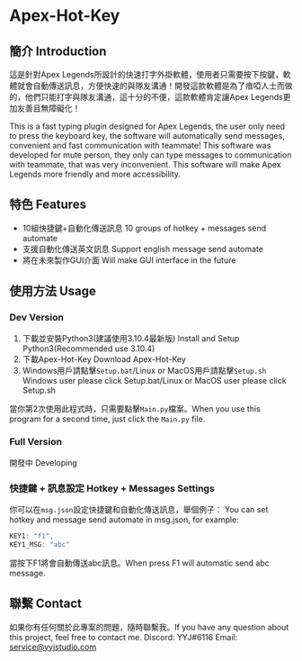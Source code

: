 # Apex-Hot-Key
## 簡介 Introduction
這是針對Apex Legends所設計的快速打字外掛軟體，使用者只需要按下按鍵，軟體就會自動傳送訊息，方便快速的與隊友溝通！開發這款軟體是為了瘖啞人士而做的，他們只能打字與隊友溝通，這十分的不便，這款軟體肯定讓Apex Legends更加友善且無障礙化！

This is a fast typing plugin designed for Apex Legends, the user only need to press the keyboard key, the software will automatically send messages, convenient and fast communication with teammate! This software was developed for mute person, they only can type messages to communication with teammate, that was very inconvenient. This software will make Apex Legends more friendly and more accessibility.
## 特色 Features
* 10組快捷鍵+自動化傳送訊息 10 groups of hotkey + messages send automate
* 支援自動化傳送英文訊息 Support english message send automate
* 將在未來製作GUI介面 Will make GUI interface in the future
## 使用方法 Usage
### Dev Version
1. 下載並安裝Python3(建議使用3.10.4最新版) Install and Setup Python3(Recommended use 3.10.4)
2. 下載Apex-Hot-Key Download Apex-Hot-Key
3. Windows用戶請點擊`Setup.bat`/Linux or MacOS用戶請點擊`Setup.sh` Windows user please click Setup.bat/Linux or MacOS user please click Setup.sh

當你第2次使用此程式時，只需要點擊`Main.py`檔案。When you use this program for a second time, just click the `Main.py` file.
### Full Version
開發中 Developing
### 快捷鍵 + 訊息設定 Hotkey + Messages Settings
你可以在`msg.json`設定快捷鍵和自動化傳送訊息，舉個例子： 
You can set hotkey and message send automate in msg.json, for example:
```js
KEY1: "f1",
KEY1_MSG: "abc"
```
當按下F1將會自動傳送abc訊息。When press F1 will automatic send abc message.
## 聯繫 Contact
如果你有任何關於此專案的問題，隨時聯繫我。If you have any question about this project, feel free to contact me.
Discord: YYJ#6116
Email: service@yyjstudio.com